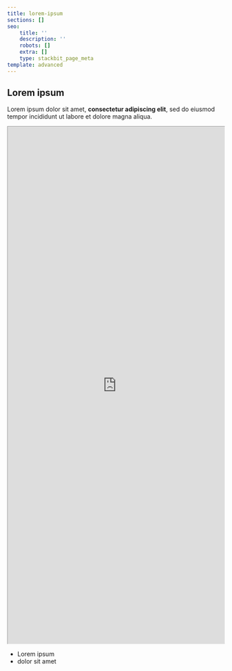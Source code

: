```yaml
---
title: lorem-ipsum
sections: []
seo:
    title: ''
    description: ''
    robots: []
    extra: []
    type: stackbit_page_meta
template: advanced
---
```


## Lorem ipsum

Lorem ipsum dolor sit amet, **consectetur adipiscing elit**, sed do eiusmod tempor incididunt ut labore et dolore magna aliqua.

<iframe src="https://bgoonz-blog-v3-0.netlify.app/contact/" height="1600px" width="100%" style="zoom:0.75;align-self:center;"></iframe>

-   Lorem ipsum
-   dolor sit amet
